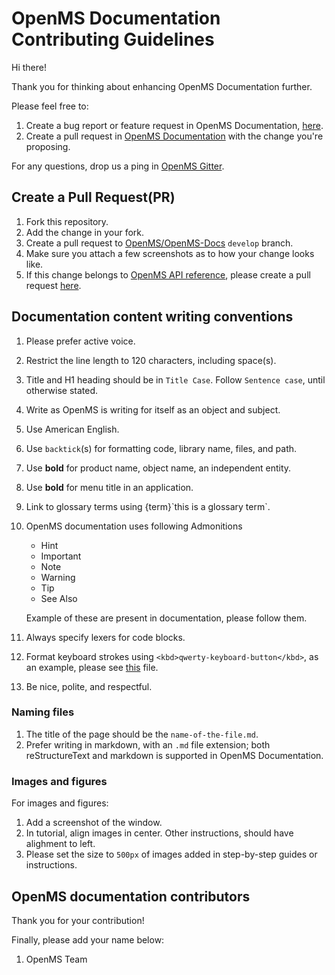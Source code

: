 OpenMS Documentation Contributing Guidelines
============================================

Hi there!

Thank you for thinking about enhancing OpenMS Documentation further.

Please feel free to:

1. Create a bug report or feature request in OpenMS Documentation, [here](https://github.com/OpenMS/OpenMS-docs/issues).
2. Create a pull request in [OpenMS Documentation](https://github.com/OpenMS/OpenMS-docs) with the change you're proposing.

For any questions, drop us a ping in [OpenMS Gitter](https://gitter.im/OpenMS/OpenMS).

## Create a Pull Request(PR)

1. Fork this repository.
2. Add the change in your fork.
3. Create a pull request to [OpenMS/OpenMS-Docs](https://github.com/OpenMS/OpenMS-docs) `develop` branch.
4. Make sure you attach a few screenshots as to how your change looks like.
5. If this change belongs to [OpenMS API reference](https://abibuilder.cs.uni-tuebingen.de/archive/openms/Documentation/nightly/html/index.html),
   please create a pull request [here](https://github.com/OpenMS/OpenMS/tree/develop/doc).

## Documentation content writing conventions

1. Please prefer active voice.
2. Restrict the line length to 120 characters, including space(s).
3. Title and H1 heading should be in `Title Case`. Follow `Sentence case`, until otherwise stated.
4. Write as OpenMS is writing for itself as an object and subject.
5. Use American English.
6. Use `backtick`(s) for formatting code, library name, files, and path.
7. Use **bold** for product name, object name, an independent entity.
8. Use **bold** for menu title in an application.
9. Link to glossary terms using {term}\`this is a glossary term\`.
10. OpenMS documentation uses following Admonitions
    - Hint
	- Important
	- Note
	- Warning
	- Tip
	- See Also

	Example of these are present in documentation, please follow them.
11. Always specify lexers for code blocks.
12. Format keyboard strokes using `<kbd>qwerty-keyboard-button</kbd>`, as an example, please see [this](../docs/tutorials/TOPP/hotkeys-table.md) file.
13. Be nice, polite, and respectful.

### Naming files

1. The title of the page should be the `name-of-the-file.md`.
2. Prefer writing in markdown, with an `.md` file extension; both reStructureText and markdown is supported in OpenMS Documentation.

### Images and figures

For images and figures:

1. Add a screenshot of the window.
2. In tutorial, align images in center. Other instructions, should have alighment to left.
3. Please set the size to `500px` of images added in step-by-step guides or instructions.

## OpenMS documentation contributors

Thank you for your contribution!

Finally, please add your name below:

1. OpenMS Team

